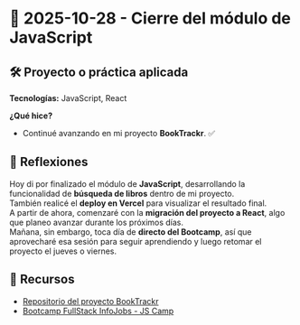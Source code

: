# 📅 2025-10-28 - Cierre del módulo de JavaScript  

## 🛠️ Proyecto o práctica aplicada  

**Tecnologías:** JavaScript, React  

**¿Qué hice?**  

- Continué avanzando en mi proyecto **BookTrackr**. ✅  

## 💭 Reflexiones  

Hoy di por finalizado el módulo de **JavaScript**, desarrollando la funcionalidad de **búsqueda de libros** dentro de mi proyecto.  
También realicé el **deploy en Vercel** para visualizar el resultado final.  
A partir de ahora, comenzaré con la **migración del proyecto a React**, algo que planeo avanzar durante los próximos días.  
Mañana, sin embargo, toca día de **directo del Bootcamp**, así que aprovecharé esa sesión para seguir aprendiendo y luego retomar el proyecto el jueves o viernes.  

## 🔗 Recursos  

- [Repositorio del proyecto BookTrackr](https://github.com/juanbautistamalina/booktrackr)  
- [Bootcamp FullStack InfoJobs - JS Camp](https://www.jscamp.dev/)